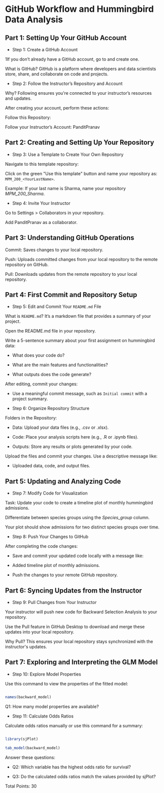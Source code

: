 # GitHub Workflow and Hummingbird Data Analysis

## Part 1: Setting Up Your GitHub Account

* Step 1: Create a GitHub Account

1If you don’t already have a GitHub account, go to and create one.

What is GitHub? GitHub is a platform where developers and data scientists store, share, and collaborate on code and projects.

* Step 2: Follow the Instructor’s Repository and Account

Why? Following ensures you're connected to your instructor’s resources and updates.

After creating your account, perform these actions:

Follow this Repository:

Follow your Instructor’s Account: PanditPranav

## Part 2: Creating and Setting Up Your Repository

* Step 3: Use a Template to Create Your Own Repository

Navigate to this template repository:

Click on the green "Use this template" button and name your repository as: `MPM_200_<YourLastName>`.

Example: If your last name is Sharma, name your repository *MPM_200_Sharma*.

* Step 4: Invite Your Instructor

Go to Settings > Collaborators in your repository.

Add PanditPranav as a collaborator.

## Part 3: Understanding GitHub Operations

Commit: Saves changes to your local repository.

Push: Uploads committed changes from your local repository to the remote repository on GitHub.

Pull: Downloads updates from the remote repository to your local repository.

## Part 4: First Commit and Repository Setup

* Step 5: Edit and Commit Your `README.md` File

What is `README.md`? It’s a markdown file that provides a summary of your project.

Open the README.md file in your repository.

Write a 5-sentence summary about your first assignment on hummingbird data:

- What does your code do?

- What are the main features and functionalities?

- What outputs does the code generate?

After editing, commit your changes:

- Use a meaningful commit message, such as `Initial commit` with a project summary.

* Step 6: Organize Repository Structure

Folders in the Repository:

- Data: Upload your data files (e.g., .csv or .xlsx).

- Code: Place your analysis scripts here (e.g., .R or .ipynb files).

- Outputs: Store any results or plots generated by your code.

Upload the files and commit your changes. Use a descriptive message like:

- Uploaded data, code, and output files.

## Part 5: Updating and Analyzing Code

* Step 7: Modify Code for Visualization

Task: Update your code to create a timeline plot of monthly hummingbird admissions.

Differentiate between species groups using the *Species_group* column.

Your plot should show admissions for two distinct species groups over time.

* Step 8: Push Your Changes to GitHub

After completing the code changes:

- Save and commit your updated code locally with a message like:

- Added timeline plot of monthly admissions.

- Push the changes to your remote GitHub repository.

## Part 6: Syncing Updates from the Instructor

* Step 9: Pull Changes from Your Instructor

Your instructor will push new code for Backward Selection Analysis to your repository.

Use the Pull feature in GitHub Desktop to download and merge these updates into your local repository.

Why Pull? This ensures your local repository stays synchronized with the instructor's updates.

## Part 7: Exploring and Interpreting the GLM Model

* Step 10: Explore Model Properties

Use this command to view the properties of the fitted model:

```R

names(backward_model)

```

Q1: How many model properties are available?

* Step 11: Calculate Odds Ratios

Calculate odds ratios manually or use this command for a summary:

```R

library(sjPlot)

tab_model(backward_model)

```

Answer these questions:

- Q2: Which variable has the highest odds ratio for survival?

- Q3: Do the calculated odds ratios match the values provided by sjPlot?

Total Points: 30
